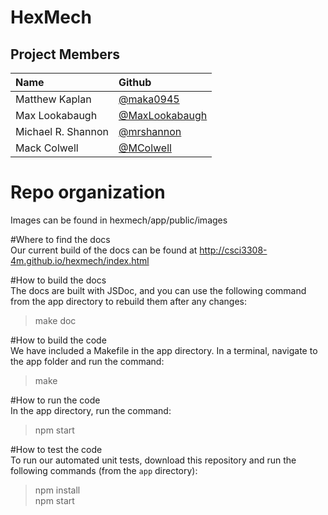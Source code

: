 # HexMech

## Project Members

| Name               | Github                                             |
|:------------------ |:-------------------------------------------------- |
| Matthew Kaplan     | [@maka0945](https://github.com/maka0945)           |
| Max Lookabaugh     | [@MaxLookabaugh](https://github.com/MaxLookabaugh) |
| Michael R. Shannon | [@mrshannon](https://github.com/mrshannon)         |
| Mack Colwell       | [@MColwell](https://github.com/MColwell)           |


# Repo organization  
Images can be found in hexmech/app/public/images  
    
#Where to find the docs  
Our current build of the docs can be found at http://csci3308-4m.github.io/hexmech/index.html  

#How to build the docs  
The docs are built with JSDoc, and you can use the following command from the app directory to rebuild them after any changes:  
>make doc  

#How to build the code  
We have included a Makefile in the app directory. In a terminal, navigate to the app folder and run the command:  
>make  

#How to run the code  
    In the app directory, run the command:  
>npm start

#How to test the code  
To run our automated unit tests, download this repository and run the following commands (from the `app` directory):  
>npm install  
>npm start  
